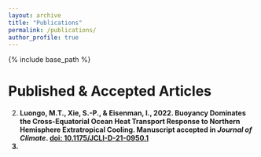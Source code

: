 ```yaml
---
layout: archive
title: "Publications"
permalink: /publications/
author_profile: true
---
```


{% include base_path %}

Published & Accepted Articles
======
2. <b>Luongo, M.T., Xie, S.-P., & Eisenman, I., 2022. Buoyancy Dominates the Cross-Equatorial Ocean Heat Transport Response to Northern Hemisphere Extratropical Cooling. Manuscript accepted in <em>Journal of Climate</em>. [doi: 10.1175/JCLI-D-21-0950.1](https://doi.org/10.1175/JCLI-D-21-0950.1)
1.
